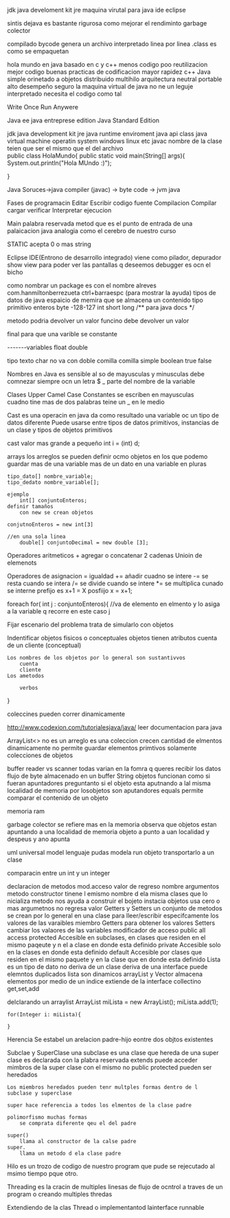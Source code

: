 jdk
	java develoment kit
jre
	maquina virutal para java
ide
	eclipse

sintis dejava es bastante rigurosa
como mejorar el rendiminto
	garbage colector

compilado 
	bycode
	genera un archivo
interpretado
	linea por linea
.class
	es como se empaquetan 

hola mundo en java
	basado en 
		c y c++
menos codigo
	poo reutilizacion
mejor codigo
	buenas practicas de codificacion
mayor rapidez
	c++
Java
	simple
	orinetado a objetos
	distribuido
	multihilo
	arquitectura neutral
	portable
	alto desempeño
	seguro
la maquina virtual de java no ne
un leguje interpretado necesita el codigo como tal

Write Once
	Run Anywere

Java ee
	java entreprese edition
Java Standard Edition

jdk
	java development kit
jre
	java runtime enviroment
		java api class
		java virtual machine
	operatin system
		windows linux etc
javac
nombre de la clase teien que ser el mismo que el del archivo	
public class HolaMundo{ 
	public static void main(String[] args){
		System.out.println("Hola MUndo :)");

}

Java Soruces->java compiler (javac) -> byte code -> jvm java

Fases de programacin
Editar
	Escribir codigo fuente
Compilacion
	Compilar
	cargar
	verificar
Interpretar
	ejecucion

Main 
	palabra reservada 
	metod que es el punto de entrada de una palaicacion java
	analogia como el cerebro de nuestro curso

STATIC
	acepta 0 o mas string

Eclipse
	IDE(Entrono de desarrollo integrado)
	viene como pilador, depurador
show view
	para poder ver las pantallas q deseemos
debugger es ocn el bicho
	
como nombrar un package
	es con el nombre alreves
		com.hanmiltonberrezueta
	ctrl+barraespc (para mostrar la ayuda)
tipos de datos de java
	espaicio de memira que se almacena un contenido
	tipo primitivo
		enteros	
			byte -128-127
			int
			short
			long
	/**
		para java docs
	*/

metodo podria devolver un valor
funcino debe devolver un valor

final para que una varible se  constante

-------variables
float
double

tipo texto
	char no va con doble comilla
	 comilla simple
	boolean
		true
		false

Nombres en Java
	es sensible al so de mayusculas y minusculas
	debe comnezar siempre ocn un letra
	$ _ parte del nombre de la variable

Clases
	Upper Camel Case
Constantes 
	se escriben en mayusculas	
	cuadno tine mas de dos palabras teine un _ en le medio

Cast
	es una operacin en java
	da como resultado una variable oc un tipo de datos diferente
	Puede usarse entre tipos de datos primitivos, instancias de un clase y tipos de objetos primitivos

cast valor mas grande a pequeño
	int i = (int) d;

arrays
	los arreglos se pueden definir ocmo objetos en los que podemo guardar mas de una variable
	mas de un dato en una variable
	en pluras

	tipo_dato[] nombre_variable;
	tipo_dedato nombre_variable[];

	ejemplo
		int[] conjuntoEnteros;
	definir tamaños
		con new se crean objetos

	conjutnoEnteros = new int[3]

	//en una sola linea
		double[] conjuntoDecimal = new double [3];

Operadores aritmeticos
	+ agregar o concatenar 2 cadenas
		Unioin de elemenots

Operadores de asignacion
	= igualdad
	+= añadir cuadno se intere
	-= se resta cuando se intera
	/= se divide cuando se intere
	*= se multiplica cunado se interne
prefijo 
es x+1 = X
posfiijo
	x = x+1;

foreach
	for( int j : conjuntoEnteros){
		//va de elemento en elmento y lo asiga a la variable q recorre en este caso j

Fijar escenario del problema
	trata de simularlo con objetos

Indentificar objetos
	fisicos o conceptuales
	objetos tienen atributos
	cuenta de un cliente (conceptual)

	Los nombres de los objetos por lo general son sustantivvos
		cuenta 
		cliente
	Los ametodos 

		verbos
}

coleccines pueden correr dinamicamente

http://www.codexion.com/tutorialesjava/java/
	leer documentacion para java

ArrayList<>
	no es un arreglo 
	es una coleccion
	crecen cantidad de elmentos dinamicamente
	no permite guardar elementos primtivos
	solamente colecciones de objetos

buffer reader vs scanner
	todas varian en la fomra q queres recibir los datos
	flujo de byte almacenado en un buffer
String
	objetos 
		funcionan como si fueran apuntadores
	preguntanto si el objeto esta aputnando a lal misma localidad de memoria por losobjetos son aputandores 
equals
	permite comparar el contenido de un objeto

memoria ram

garbage colector
	se refiere mas en la memoria
	observa que objetos estan apuntando a una localidad de memoria
	objeto a punto a uan localidad y despeus y ano apunta

uml
	universal model lenguaje
	pudas modela run objeto transportarlo a un clase

comparacin entre un int y un integer

declaracion de metodos
	mod.acceso
	valor de regreso
	nombre 
	argumentos
metodo constructor
	tinene l emismo nombre d ela misma clases que lo nicializa
	metodo nos ayuda a construir el bojeto
	instacia objetos
	usa cero o mas argumetnos
	no regresa valor
Getters y Setters
	un conjunto de metodos se crean por lo general en una clase para lleer/escribir especifcamente los valores de las varaibles miembro
	Getters para obtener los valores
	Setters cambiar los valaores de las variables
modificador de acceso
	public 
		all access
	protected
		Accesible en subclases, en  clases que residen en el mismo paqeute y n el a clase en donde esta definido
	private
		Accesible solo en la clases en donde esta definido
	default
		Accesible por clases que residen en el mismo paquete y en la clase que en donde esta definido
Lista es un tipo de dato 
	no deriva de un clase
	deriva de una interface
	puede elemntos duplicados
	lista son dinamicos
	arrayList y Vector
	almacena elementos por medio de un indice
	extiende de la interface collectino
	get,set,add

delclarando un arraylist
	ArrayList<Integer> miLista = new ArrayList<Integer>();
	miLista.add(1);

	for(Integer i: miLista){

	}

Herencia
	Se estabel un arelacion padre-hijo eontre dos objtos existentes

Subclae y SuperClase
	una subclase es una clase que 
		hereda de una super clase
		es declarada con la plabra reservada extends
		puede acceder mimbros de la super clase con el mismo no
	public protected pueden ser heredados

	Los miembros heredados pueden tenr multples formas dentro de l subclase y superclase

	super hace referencia a todos los elmentos de la clase padre

	polimorfismo muchas formas
		se comprata diferente qeu el del padre

	super()
		llama al constructor de la calse padre
	super.
		llama un metodo d ela clase padre

Hilo 
	es un trozo de codigo de nuestro program que pude se rejecutado al msimo tiempo pque otro.

Threading es la cracin de multiples linesas de flujo de ocntrol a traves de un program o creando multiples thredas

Extendiendo de la clas Thread o implementantod lainterface runnable